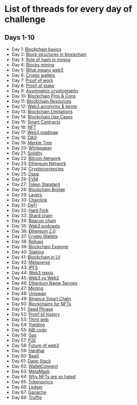 # List of threads for every day of challenge

## Days 1-10

- Day 1: [Blockchain basics](https://twitter.com/kacperhernacki/status/1545029316022509569?s=21&t=tgYWlYmW-g-K8vHOnrvkoQ)
- Day 2: [Block structures in blockchain](https://twitter.com/kacperhernacki/status/1544299690052689921?s=21&t=tgYWlYmW-g-K8vHOnrvkoQ)
- Day 3: [Role of hash in mining](https://twitter.com/kacperhernacki/status/1544663304567721985?s=21&t=tgYWlYmW-g-K8vHOnrvkoQ)
- Day 4: [Blocks mining](https://twitter.com/kacperhernacki/status/1545444041344565249?s=21&t=tgYWlYmW-g-K8vHOnrvkoQ)
- Day 5: [What means web3](https://twitter.com/kacperhernacki/status/1545444002190790658?s=21&t=tgYWlYmW-g-K8vHOnrvkoQ)
- Day 6: [Crypto wallets](https://twitter.com/kacperhernacki/status/1545824577791696897?s=21&t=tgYWlYmW-g-K8vHOnrvkoQ)
- Day 7: [Proof of work](https://twitter.com/kacperhernacki/status/1546190722675752960?s=21&t=tgYWlYmW-g-K8vHOnrvkoQ)
- Day 8: [Proof of stake](https://twitter.com/kacperhernacki/status/1546468490747559936?s=21&t=tgYWlYmW-g-K8vHOnrvkoQ)
- Day 9: [Asymmetric cryptography](https://twitter.com/kacperhernacki/status/1546836626814509058?s=21&t=tgYWlYmW-g-K8vHOnrvkoQ)
- Day 10: [Blockchain Pros & Cons](https://twitter.com/KacperHernacki/status/1547196513201360899?s=20&t=QrKlUSURQjkcfsLMU6RolQ)
- Day 11: [Blockchain Resources](https://twitter.com/kacperhernacki/status/1547567208179462145?s=21&t=Jdbz6CZ7i2Ujt0Zfg8Qj2Q)
- Day 12: [Web3 acronyms & terms](https://twitter.com/KacperHernacki/status/1547921752755359745?s=20&t=hCLWLK7TP9ClKe24K-30hw)
- Day 13: [Blockchain Limitations](https://twitter.com/KacperHernacki/status/1548364165206589442?s=20&t=hCLWLK7TP9ClKe24K-30hw)
- Day 14: [Blockchain Use Cases](https://twitter.com/KacperHernacki/status/1548723003663466497?s=20&t=hCLWLK7TP9ClKe24K-30hw)
- Day 15: [Smart Contracts](https://twitter.com/KacperHernacki/status/1549014968653201409?s=20&t=hCLWLK7TP9ClKe24K-30hw)
- Day 16: [NFT](https://twitter.com/kacperhernacki/status/1549376704958849026?s=21&t=vidh8Vljr_s8KqstACmiJQ)
- Day 17: [Web3 roadmap](https://twitter.com/KacperHernacki/status/1549739028383236096?s=20&t=Fw6KaugsmohBqvuCDJ7aaw)
- Day 18: [DAO](https://twitter.com/KacperHernacki/status/1550101673829441536?s=20&t=Fw6KaugsmohBqvuCDJ7aaw)
- Day 19: [Merkle Tree](https://twitter.com/KacperHernacki/status/1550465539356729349?s=20&t=PhKf4yEnY7VqpV8NQGdhWA)
- Day 20: [Whitepaper](https://twitter.com/KacperHernacki/status/1550870227805667336?s=20&t=PhKf4yEnY7VqpV8NQGdhWA)
- Day 21: [Solidity](https://twitter.com/KacperHernacki/status/1551256725864562691?s=20&t=PhKf4yEnY7VqpV8NQGdhWA)
- Day 22: [Bitcoin Network](https://twitter.com/KacperHernacki/status/1551553958975610880?s=20&t=PhKf4yEnY7VqpV8NQGdhWA)
- Day 23: [Ethereum Network](https://twitter.com/KacperHernacki/status/1551936546839924742?s=20&t=PhKf4yEnY7VqpV8NQGdhWA)
- Day 24: [Cryptocurrencies](https://twitter.com/KacperHernacki/status/1552273802314371073?s=20&t=PhKf4yEnY7VqpV8NQGdhWA)
- Day 25: [Dapp](https://twitter.com/kacperhernacki/status/1552639809545551872?s=21&t=oCXyZvXJQ993DHo2V9a0Zg)
- Day 26: [EVM](https://twitter.com/kacperhernacki/status/1552993408746135557?s=21&t=oCXyZvXJQ993DHo2V9a0Zg)
- Day 27: [Token Standard](https://twitter.com/KacperHernacki/status/1553448364162789376?s=20&t=OkvB2bQnSXXgK7rhubxY6A)
- Day 28: [Blockchain Bridge](https://twitter.com/KacperHernacki/status/1553719675745337345?s=20&t=OkvB2bQnSXXgK7rhubxY6A)
- Day 29: [Layers](https://twitter.com/KacperHernacki/status/1554048552837562368?s=20&t=ep7yoFvxISg7bGhnezVy8g)
- Day 30: [Chainlink](https://twitter.com/KacperHernacki/status/1554452048564965376?s=20&t=ep7yoFvxISg7bGhnezVy8g)
- Day 31: [DeFi](https://twitter.com/KacperHernacki/status/1554803423450746880?s=20&t=HxNE5enR1kS8Gkqow0bhDA)
- Day 32: [Hard Fork](https://twitter.com/KacperHernacki/status/1555169301761507329?s=20&t=HxNE5enR1kS8Gkqow0bhDA)
- Day 33: [Shard chain](https://twitter.com/KacperHernacki/status/1555528796832501761?s=20&t=HxNE5enR1kS8Gkqow0bhDA)
- Day 34: [Beacon chain](https://twitter.com/KacperHernacki/status/1555861608756350976?s=20&t=HxNE5enR1kS8Gkqow0bhDA)
- Day 35: [Web3 podcasts](https://twitter.com/KacperHernacki/status/1556207457516535814?s=20&t=HxNE5enR1kS8Gkqow0bhDA)
- Day 36: [Ethereum 2.0](https://twitter.com/KacperHernacki/status/1556625088195198982?s=20&t=hUD3ymfKgaBZZoR_v-ubRw)
- Day 37: [Crypto Wallets](https://twitter.com/KacperHernacki/status/1556981787703885825?s=20&t=hUD3ymfKgaBZZoR_v-ubRw)
- Day 38: [Rollups](https://twitter.com/KacperHernacki/status/1557352021593841667?s=20&t=hUD3ymfKgaBZZoR_v-ubRw)
- Day 39: [Blockchain Explorer](https://twitter.com/KacperHernacki/status/1557709275925024771?s=20&t=hUD3ymfKgaBZZoR_v-ubRw)
- Day 40: [Staking](https://twitter.com/KacperHernacki/status/1558133279051730944?s=20&t=hUD3ymfKgaBZZoR_v-ubRw)
- Day 41: [Blockchain in UI](https://twitter.com/KacperHernacki/status/1559888867565752322?s=20&t=hUD3ymfKgaBZZoR_v-ubRw)
- Day 42: [Metaverse](https://twitter.com/KacperHernacki/status/1560264481195692032?s=20&t=hUD3ymfKgaBZZoR_v-ubRw)
- Day 43: [IPFS](https://twitter.com/KacperHernacki/status/1560626990880899072?s=20&t=hUD3ymfKgaBZZoR_v-ubRw)
- Day 44: [Web3 repos](https://twitter.com/KacperHernacki/status/1561621400753954817?s=20&t=hUD3ymfKgaBZZoR_v-ubRw)
- Day 45: [Web3 vs Web2](https://twitter.com/KacperHernacki/status/1562060216656662530?s=20&t=hUD3ymfKgaBZZoR_v-ubRw)
- Day 46: [Ethereum Name Servies](https://twitter.com/KacperHernacki/status/1562437864465797121?s=20&t=hUD3ymfKgaBZZoR_v-ubRw)
- Day 47: [Minting](https://twitter.com/KacperHernacki/status/1563869391502168064?s=20&t=hUD3ymfKgaBZZoR_v-ubRw)
- Day 48: [Uniswap](https://twitter.com/KacperHernacki/status/1564244074651127809?s=20&t=hUD3ymfKgaBZZoR_v-ubRw)
- Day 49: [Binance Smart Chain](https://twitter.com/KacperHernacki/status/1564600241332043777?s=20&t=AUvAMY-wwSEgYeFiyTcWFA)
- Day 50: [Blockchains for NFTs](https://twitter.com/KacperHernacki/status/1565320567581974533?s=20&t=AUvAMY-wwSEgYeFiyTcWFA)
- Day 51: [Seed Phrase](https://twitter.com/KacperHernacki/status/1566813719665020928?s=20&t=AUvAMY-wwSEgYeFiyTcWFA)
- Day 52: [Proof of history](https://twitter.com/KacperHernacki/status/1567135049337774086?s=20&t=Yh9uGBDJqo-z6CSUgAncjQ)
- Day 53: [Third web](https://twitter.com/KacperHernacki/status/1567501359963947008?s=20&t=Yh9uGBDJqo-z6CSUgAncjQ)
- Day 54: [Yielding](https://twitter.com/KacperHernacki/status/1567860048679895040?s=20&t=Yh9uGBDJqo-z6CSUgAncjQ)
- Day 55: [ABI code](https://twitter.com/KacperHernacki/status/1568212881988100097?s=20&t=Yh9uGBDJqo-z6CSUgAncjQ)
- Day 56: [Gas](https://twitter.com/KacperHernacki/status/1574387177483796480?s=20&t=Yh9uGBDJqo-z6CSUgAncjQ)
- Day 57: [P2E](https://twitter.com/KacperHernacki/status/1575106619045974016?s=20&t=Yh9uGBDJqo-z6CSUgAncjQ)
- Day 58: [Future of web3](https://twitter.com/KacperHernacki/status/1576917632242319361?s=20&t=Yh9uGBDJqo-z6CSUgAncjQ)
- Day 59: [Hardhat](https://twitter.com/KacperHernacki/status/1577350667496194068?s=20&t=Yh9uGBDJqo-z6CSUgAncjQ)
- Day 60: [BaaS](https://twitter.com/KacperHernacki/status/1579446323514052608?s=20&t=Yh9uGBDJqo-z6CSUgAncjQ)
- Day 61: [Dapp Stack](https://twitter.com/KacperHernacki/status/1580179193542819840?s=20&t=Yh9uGBDJqo-z6CSUgAncjQ)
- Day 62: [WalletConnect](https://twitter.com/KacperHernacki/status/1580536459970285569?s=20&t=Yh9uGBDJqo-z6CSUgAncjQ)
- Day 63: [MetaMask](https://twitter.com/KacperHernacki/status/1580908318419128320?s=20&t=Yh9uGBDJqo-z6CSUgAncjQ)
- Day 64: [Why NFTs are so hated](https://twitter.com/KacperHernacki/status/1583069790457196545?s=20&t=Yh9uGBDJqo-z6CSUgAncjQ)
- Day 65: [Tokenomics](https://twitter.com/KacperHernacki/status/1584523937144516608?s=20&t=Yh9uGBDJqo-z6CSUgAncjQ)
- Day 66: [Ledger](https://twitter.com/KacperHernacki/status/1585242312900501507?s=20&t=Yh9uGBDJqo-z6CSUgAncjQ)
- Day 67: [Ganache](https://twitter.com/KacperHernacki/status/1585666772052721665?s=20&t=Yh9uGBDJqo-z6CSUgAncjQ)
- Day 68: [Truffle](https://twitter.com/KacperHernacki/status/1586386516820905986?s=20&t=Yh9uGBDJqo-z6CSUgAncjQ)
